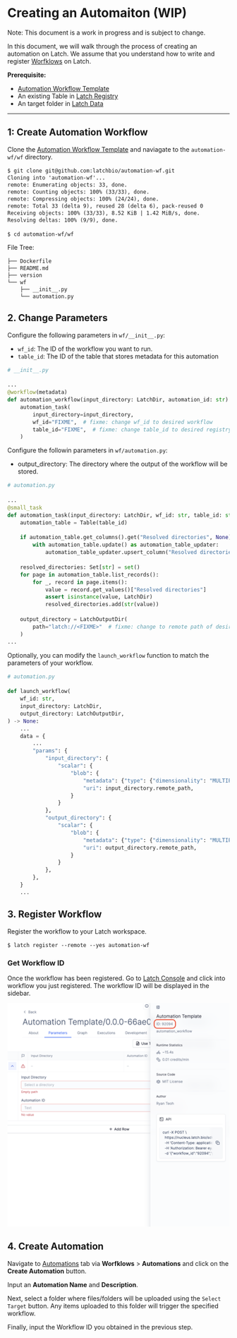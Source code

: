 # Creating an Automaiton (WIP)

Note: This document is a work in progress and is subject to change.

In this document, we will walk through the process of creating an automation on Latch. We assume that you understand how to write and register [Worfklows](../basics/what_is_a_workflow.md) on Latch.

**Prerequisite:**
* [Automation Workflow Template](https://github.com/latchbio/automation-wf)
* An existing Table in [Latch Registry](https://latch.wiki/what-is-registry)
* An target folder in [Latch Data](https://console.latch.bio/data)

---

## 1: Create Automation Workflow
Clone the [Automation Workflow Template](https://github.com/latchbio/automation-wf) and naviagate to the `automation-wf/wf` directory.

```shell-session
$ git clone git@github.com:latchbio/automation-wf.git
Cloning into 'automation-wf'...
remote: Enumerating objects: 33, done.
remote: Counting objects: 100% (33/33), done.
remote: Compressing objects: 100% (24/24), done.
remote: Total 33 (delta 9), reused 28 (delta 6), pack-reused 0
Receiving objects: 100% (33/33), 8.52 KiB | 1.42 MiB/s, done.
Resolving deltas: 100% (9/9), done.

$ cd automation-wf/wf
```

File Tree:
```shell-session
├── Dockerfile
├── README.md
├── version
└── wf
    ├── __init__.py
    └── automation.py
```

## 2. Change Parameters

Configure the following parameters in `wf/__init__.py`:

* `wf_id`: The ID of the workflow you want to run.
* `table_id`: The ID of the table that stores metadata for this automation

```python
# __init__.py

...
@workflow(metadata)
def automation_workflow(input_directory: LatchDir, automation_id: str) -> None:
    automation_task(
        input_directory=input_directory,
        wf_id="FIXME",  # fixme: change wf_id to desired workflow
        table_id="FIXME",  # fixme: change table_id to desired registry table
    )
```

Configure the followin parameters in `wf/automation.py`:

* output_directory: The directory where the output of the workflow will be stored.

```python
# automation.py

...
@small_task
def automation_task(input_directory: LatchDir, wf_id: str, table_id: str) -> None:
    automation_table = Table(table_id)

    if automation_table.get_columns().get("Resolved directories", None) is None:
        with automation_table.update() as automation_table_updater:
            automation_table_updater.upsert_column("Resolved directories", LatchDir)

    resolved_directories: Set[str] = set()
    for page in automation_table.list_records():
        for _, record in page.items():
            value = record.get_values()["Resolved directories"]
            assert isinstance(value, LatchDir)
            resolved_directories.add(str(value))

    output_directory = LatchOutputDir(
        path="latch://<FIXME>"  # fixme: change to remote path of desired output directory
    )
...
```

Optionally, you can modify the `launch_workflow` function to match the parameters of your workflow.

```python
# automation.py

def launch_workflow(
    wf_id: str,
    input_directory: LatchDir,
    output_directory: LatchOutputDir,
) -> None:
    ...
    data = {
        ...
        "params": {
            "input_directory": {
                "scalar": {
                    "blob": {
                        "metadata": {"type": {"dimensionality": "MULTIPART"}},
                        "uri": input_directory.remote_path,
                    }
                }
            },
            "output_directory": {
                "scalar": {
                    "blob": {
                        "metadata": {"type": {"dimensionality": "MULTIPART"}},
                        "uri": output_directory.remote_path,
                    }
                }
            },
        },
    }
    ...
```


## 3. Register Workflow

Register the workflow to your Latch workspace.

```
$ latch register --remote --yes automation-wf
```

### Get Workflow ID

Once the workflow has been registered. Go to [Latch Console](https://console.latch.bio/workflows) and click into workflow you just registered. The workflow ID will be displayed in the sidebar.

![Workflow ID](../assets/automation//get-workflow-id.png)

## 4. Create Automation

Navigate to [Automations](https://console.latch.bio/automations) tab via **Worfklows** > **Automations** and click on the **Create Automation** button.

Input an **Automation Name** and **Description**.

Next, select a folder where files/folders will be uploaded using the `Select Target` button. Any items uploaded to this folder will trigger the specified workflow.

Finally, input the Workflow ID you obtained in the previous step.

